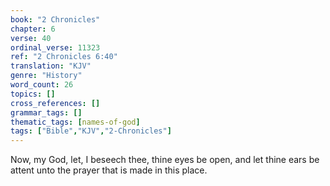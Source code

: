 ```yaml
---
book: "2 Chronicles"
chapter: 6
verse: 40
ordinal_verse: 11323
ref: "2 Chronicles 6:40"
translation: "KJV"
genre: "History"
word_count: 26
topics: []
cross_references: []
grammar_tags: []
thematic_tags: [names-of-god]
tags: ["Bible","KJV","2-Chronicles"]
---
```

Now, my God, let, I beseech thee, thine eyes be open, and let thine ears be attent unto the prayer that is made in this place.
